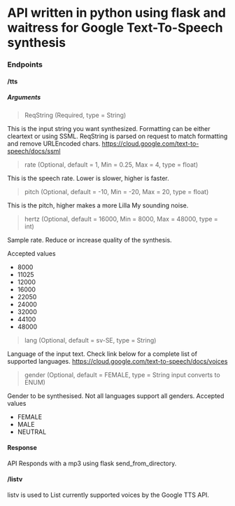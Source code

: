# API written in python using flask and waitress for Google Text-To-Speech synthesis

### Endpoints

#### /tts

##### Arguments

> ReqString (Required, type = String)

This is the input string you want synthesized. Formatting can be either cleartext or using SSML. ReqString is parsed on request to match formatting and remove URLEncoded chars.
https://cloud.google.com/text-to-speech/docs/ssml

> rate (Optional, default = 1, Min = 0.25, Max = 4, type = float)

This is the speech rate. Lower is slower, higher is faster. 

> pitch (Optional, default =  -10, Min = -20, Max = 20, type = float)

This is the pitch, higher makes a more Lilla My sounding noise.

> hertz (Optional, default = 16000, Min = 8000, Max = 48000, type = int)

Sample rate. Reduce or increase quality of the synthesis.

Accepted values
- 8000
- 11025
- 12000
- 16000
- 22050
- 24000
- 32000
- 44100
- 48000

> lang (Optional, default = sv-SE, type = String)

Language of the input text. Check link below for a complete list of supported languages.
https://cloud.google.com/text-to-speech/docs/voices

> gender (Optional, default = FEMALE, type = String input converts to ENUM)

Gender to be synthesised. Not all languages support all genders. 
Accepted values
- FEMALE
- MALE
- NEUTRAL

#### Response

API Responds with a mp3 using flask send_from_directory. 

#### /listv

listv is used to List currently supported voices by the Google TTS API.